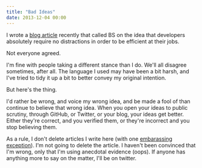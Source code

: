 ```yaml
---
title: "Bad Ideas"
date: 2013-12-04 00:00
---
```


I wrote a [blog article](http://ashfurrow.com/blog/calling-bs-on-flow-state) recently that called BS on the idea that developers absolutely require no distractions in order to be efficient at their jobs.

Not everyone agreed.

I'm fine with people taking a different stance than I do. We'll all disagree sometimes, after all. The language I used may have been a bit harsh, and I've tried to tidy it up a bit to better convey my original intention.

But here's the thing.

I'd rather be wrong, and voice my wrong idea, and be made a fool of than continue to believe that wrong idea. When you open your ideas to public scrutiny, through GitHub, or Twitter, or your blog, your ideas get better. Either they're correct, and you verified them, or they're incorrect and you stop believing them.

As a rule, I don't delete articles I write here (with one [embarassing exception](http://ashfurrow.com/blog/dont-use-oauth-for-your-api)). I'm not going to delete the article. I haven't been convinced that I'm wrong, only that I'm using anecdotal evidence (oops). If anyone has anything more to say on the matter, I'll be on twitter.

<!-- more -->
